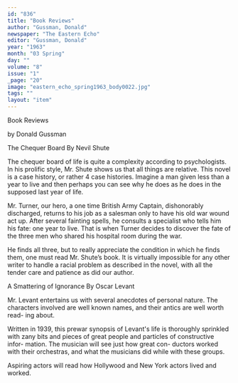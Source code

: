 ```yaml
---
id: "836"
title: "Book Reviews"
author: "Gussman, Donald"
newspaper: "The Eastern Echo"
editor: "Gussman, Donald"
year: "1963"
month: "03 Spring"
day: ""
volume: "8"
issue: "1"
_page: "20"
image: "eastern_echo_spring1963_body0022.jpg"
tags: ""
layout: "item"
---
```

Book Reviews

by Donald Gussman

The Chequer Board
By Nevil Shute

The chequer board of life is quite a complexity
according to psychologists. In his prolific style, Mr.
Shute shows us that all things are relative. This novel
is a case history, or rather 4 case histories. Imagine
a man given less than a year to live and then perhaps
you can see why he does as he does in the supposed
last year of life.

Mr. Turner, our hero, a one time British Army
Captain, dishonorably discharged, returns to his job
as a salesman only to have his old war wound act up.
After several fainting spells, he consults a specialist
who tells him his fate: one year to live. That is when
Turner decides to discover the fate of the three men
who shared his hospital room during the war.

He finds all three, but to really appreciate the
condition in which he finds them, one must read Mr.
Shute’s book. It is virtually impossible for any other
writer to handle a racial problem as described in the
novel, with all the tender care and patience as did
our author.

A Smattering of Ignorance
By Oscar Levant

Mr. Levant entertains us with several anecdotes
of personal nature. The characters involved are well
known names, and their antics are well worth read-
ing about.

Written in 1939, this prewar synopsis of Levant's
life is thoroughly sprinkled with zany bits and pieces
of great people and particles of constructive infor-
mation. The musician will see just how great con-
ductors worked with their orchestras, and what the
musicians did while with these groups.

Aspiring actors will read how Hollywood and
New York actors lived and worked.
